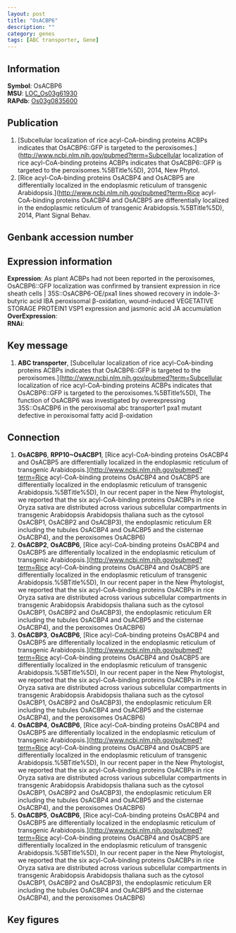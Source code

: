```yaml
---
layout: post
title: "OsACBP6"
description: ""
category: genes
tags: [ABC transporter, Gene]
---
```


## Information
__Symbol__: OsACBP6  
__MSU__: [LOC_Os03g61930](http://rice.plantbiology.msu.edu/cgi-bin/ORF_infopage.cgi?orf=LOC_Os03g61930)  
__RAPdb__: [Os03g0835600](http://rapdb.dna.affrc.go.jp/viewer/gbrowse_details/irgsp1?name=Os03g0835600)  

## Publication
1. [Subcellular localization of rice acyl-CoA-binding proteins ACBPs indicates that OsACBP6::GFP is targeted to the peroxisomes.](http://www.ncbi.nlm.nih.gov/pubmed?term=Subcellular localization of rice acyl-CoA-binding proteins ACBPs indicates that OsACBP6::GFP is targeted to the peroxisomes.%5BTitle%5D), 2014, New Phytol.
2. [Rice acyl-CoA-binding proteins OsACBP4 and OsACBP5 are differentially localized in the endoplasmic reticulum of transgenic Arabidopsis.](http://www.ncbi.nlm.nih.gov/pubmed?term=Rice acyl-CoA-binding proteins OsACBP4 and OsACBP5 are differentially localized in the endoplasmic reticulum of transgenic Arabidopsis.%5BTitle%5D), 2014, Plant Signal Behav.

## Genbank accession number

## Expression information
__Expression__: As plant ACBPs had not been reported in the peroxisomes, OsACBP6::GFP localization was confirmed by transient expression in rice sheath cells |  35S::OsACBP6-OE/pxa1 lines showed recovery in indole-3-butyric acid IBA peroxisomal β-oxidation, wound-induced VEGETATIVE STORAGE PROTEIN1 VSP1 expression and jasmonic acid JA accumulation  
__OverExpression__:  
__RNAi__:  

## Key message
1. __ABC transporter__, [Subcellular localization of rice acyl-CoA-binding proteins ACBPs indicates that OsACBP6::GFP is targeted to the peroxisomes.](http://www.ncbi.nlm.nih.gov/pubmed?term=Subcellular localization of rice acyl-CoA-binding proteins ACBPs indicates that OsACBP6::GFP is targeted to the peroxisomes.%5BTitle%5D),  The function of OsACBP6 was investigated by overexpressing 35S::OsACBP6 in the peroxisomal abc transporter1 pxa1 mutant defective in peroxisomal fatty acid β-oxidation

## Connection
1. __OsACBP6__, __RPP10~OsACBP1__, [Rice acyl-CoA-binding proteins OsACBP4 and OsACBP5 are differentially localized in the endoplasmic reticulum of transgenic Arabidopsis.](http://www.ncbi.nlm.nih.gov/pubmed?term=Rice acyl-CoA-binding proteins OsACBP4 and OsACBP5 are differentially localized in the endoplasmic reticulum of transgenic Arabidopsis.%5BTitle%5D),  In our recent paper in the New Phytologist, we reported that the six acyl-CoA-binding proteins OsACBPs in rice Oryza sativa are distributed across various subcellular compartments in transgenic Arabidopsis Arabidopsis thaliana such as the cytosol OsACBP1, OsACBP2 and OsACBP3), the endoplasmic reticulum ER including the tubules OsACBP4 and OsACBP5 and the cisternae OsACBP4), and the peroxisomes OsACBP6)  
2. __OsACBP2__, __OsACBP6__, [Rice acyl-CoA-binding proteins OsACBP4 and OsACBP5 are differentially localized in the endoplasmic reticulum of transgenic Arabidopsis.](http://www.ncbi.nlm.nih.gov/pubmed?term=Rice acyl-CoA-binding proteins OsACBP4 and OsACBP5 are differentially localized in the endoplasmic reticulum of transgenic Arabidopsis.%5BTitle%5D),  In our recent paper in the New Phytologist, we reported that the six acyl-CoA-binding proteins OsACBPs in rice Oryza sativa are distributed across various subcellular compartments in transgenic Arabidopsis Arabidopsis thaliana such as the cytosol OsACBP1, OsACBP2 and OsACBP3), the endoplasmic reticulum ER including the tubules OsACBP4 and OsACBP5 and the cisternae OsACBP4), and the peroxisomes OsACBP6)  
3. __OsACBP3__, __OsACBP6__, [Rice acyl-CoA-binding proteins OsACBP4 and OsACBP5 are differentially localized in the endoplasmic reticulum of transgenic Arabidopsis.](http://www.ncbi.nlm.nih.gov/pubmed?term=Rice acyl-CoA-binding proteins OsACBP4 and OsACBP5 are differentially localized in the endoplasmic reticulum of transgenic Arabidopsis.%5BTitle%5D),  In our recent paper in the New Phytologist, we reported that the six acyl-CoA-binding proteins OsACBPs in rice Oryza sativa are distributed across various subcellular compartments in transgenic Arabidopsis Arabidopsis thaliana such as the cytosol OsACBP1, OsACBP2 and OsACBP3), the endoplasmic reticulum ER including the tubules OsACBP4 and OsACBP5 and the cisternae OsACBP4), and the peroxisomes OsACBP6)  
4. __OsACBP4__, __OsACBP6__, [Rice acyl-CoA-binding proteins OsACBP4 and OsACBP5 are differentially localized in the endoplasmic reticulum of transgenic Arabidopsis.](http://www.ncbi.nlm.nih.gov/pubmed?term=Rice acyl-CoA-binding proteins OsACBP4 and OsACBP5 are differentially localized in the endoplasmic reticulum of transgenic Arabidopsis.%5BTitle%5D),  In our recent paper in the New Phytologist, we reported that the six acyl-CoA-binding proteins OsACBPs in rice Oryza sativa are distributed across various subcellular compartments in transgenic Arabidopsis Arabidopsis thaliana such as the cytosol OsACBP1, OsACBP2 and OsACBP3), the endoplasmic reticulum ER including the tubules OsACBP4 and OsACBP5 and the cisternae OsACBP4), and the peroxisomes OsACBP6)  
5. __OsACBP5__, __OsACBP6__, [Rice acyl-CoA-binding proteins OsACBP4 and OsACBP5 are differentially localized in the endoplasmic reticulum of transgenic Arabidopsis.](http://www.ncbi.nlm.nih.gov/pubmed?term=Rice acyl-CoA-binding proteins OsACBP4 and OsACBP5 are differentially localized in the endoplasmic reticulum of transgenic Arabidopsis.%5BTitle%5D),  In our recent paper in the New Phytologist, we reported that the six acyl-CoA-binding proteins OsACBPs in rice Oryza sativa are distributed across various subcellular compartments in transgenic Arabidopsis Arabidopsis thaliana such as the cytosol OsACBP1, OsACBP2 and OsACBP3), the endoplasmic reticulum ER including the tubules OsACBP4 and OsACBP5 and the cisternae OsACBP4), and the peroxisomes OsACBP6)  

## Key figures


